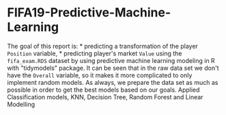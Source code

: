 # FIFA19-Predictive-Machine-Learning
The goal of this report is: * predicting a transformation of the player `Position` variable,  * predicting player's market `Value`   using the `fifa_exam.RDS` dataset by using predictive machine learning modeling in R with "tidymodels" package.
It can be seen that in the raw data set we don't have the `Overall` variable, so it makes it more complicated to only implement random models. As always, we prepare the data set as much as possible in order to get the best models based on our goals.
Applied Classification models, KNN, Decision Tree, Random Forest and Linear Modelling
